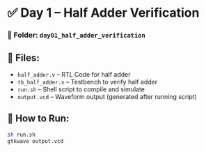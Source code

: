 # ✅ Day 1 – Half Adder Verification

### 📁 Folder: `day01_half_adder_verification`

## 📄 Files:
- `half_adder.v` – RTL Code for half adder
- `tb_half_adder.v` – Testbench to verify half adder
- `run.sh` – Shell script to compile and simulate
- `output.vcd` – Waveform output (generated after running script)

## 🧪 How to Run:
```bash
sh run.sh
gtkwave output.vcd
